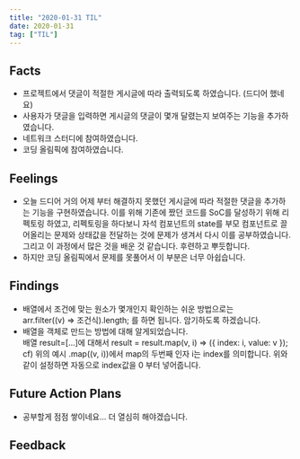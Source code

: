 ```yaml
---
title: "2020-01-31 TIL"
date: 2020-01-31
tag: ["TIL"]
---
```


## Facts

- 프로젝트에서 댓글이 적절한 게시글에 따라 출력되도록 하였습니다. (드디어 했네요)
- 사용자가 댓글을 입력하면 게시글의 댓글이 몇개 달렸는지 보여주는 기능을 추가하였습니다.
- 네트워크 스터디에 참여하였습니다.
- 코딩 올림픽에 참여하였습니다.

## Feelings

- 오늘 드디어 거의 어제 부터 해결하지 못했던 게시글에 따라 적절한 댓글을 추가하는 기능을 구현하였습니다. 이를 위해 기존에 짰던 코드를 SoC를 달성하기 위해 리펙토링 하였고, 리펙토링을 하다보니 자석 컴포넌트의 state를 부모 컴포넌트로 끌어올리는 문제와 상태값을 전달하는 것에 문제가 생겨서 다시 이를 공부하였습니다. 그리고 이 과정에서 많은 것을 배운 것 같습니다. 후련하고 뿌듯합니다.
- 하지만 코딩 올림픽에서 문제를 못풀어서 이 부분은 너무 아쉽습니다.

## Findings

- 배열에서 조건에 맞는 원소가 몇개인지 확인하는 쉬운 방법으로는  
arr.filter((v) => 조건식).length; 를 하면 됩니다. 암기하도록 하겠습니다.
- 배열을 객체로 만드는 방법에 대해 알게되었습니다.  
배열 result=[...]에 대해서 result = result.map(v, i) => ({ index: i, value: v });  
cf) 위의 예시 .map((v, i))에서 map의 두번째 인자 i는 index를 의미합니다. 위와 같이 설정하면 자동으로 index값을 0 부터 넣어줍니다.

## Future Action Plans

- 공부할게 점점 쌓이네요... 더 열심히 해야겠습니다.

## Feedback

